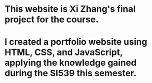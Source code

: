 # This website is Xi Zhang's final project for the course.
# I created a portfolio website using HTML, CSS, and JavaScript, applying the knowledge gained during the SI539 this semester. 
